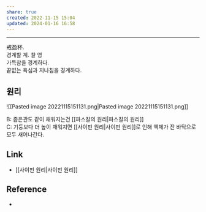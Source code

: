 ```yaml
---  
share: true  
created: 2022-11-15 15:04  
updated: 2024-01-16 16:58  
---  
```

  
---  
  
戒盈杯.    
경계할 계. 찰 영    
가득참을 경계하다.    
끝없는 욕심과 지나침을 경계하다.  
  
  
## 원리  
  
![[Pasted image 20221115151131.png|Pasted image 20221115151131.png]]  
  
B: 좁은관도 같이 채워지는건 [[파스칼의 원리|파스칼의 원리]]    
C: 기둥보다 더 높이 채워지면 [[사이펀 원리|사이펀 원리]]로 인해 액체가 잔 바닥으로 모두 새어나간다.  
  
  
## Link  
- [[사이펀 원리|사이펀 원리]]  
  
## Reference  
- 